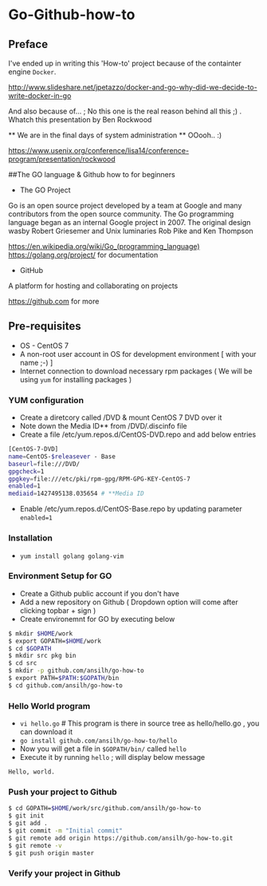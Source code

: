 # Go-Github-how-to

## Preface

I've ended up in writing this 'How-to' project because of the containter engine `Docker`.

http://www.slideshare.net/jpetazzo/docker-and-go-why-did-we-decide-to-write-docker-in-go

And also because of... ; No this one is the real reason behind all this ;) . 
Whatch this presentation by Ben Rockwood 

** We are in the final days of system administration ** OOooh.. :)

https://www.usenix.org/conference/lisa14/conference-program/presentation/rockwood


##The GO language & Github how to for beginners

* The GO Project

Go is an open source project developed by a team at Google and many contributors from the open source community. 
The Go programming language began as an internal Google project in 2007.
The original design wasby Robert Griesemer and Unix luminaries Rob Pike and Ken Thompson

https://en.wikipedia.org/wiki/Go_(programming_language)
https://golang.org/project/ for documentation 

* GitHub 

A platform for hosting and collaborating on projects

https://github.com for more

## Pre-requisites

* OS - CentOS 7 
* A non-root user account in OS for development environment [ with your name ;-) ]
* Internet connection to download necessary rpm packages ( We will be using `yum` for installing packages )

### YUM configuration

* Create a diretcory called /DVD & mount CentOS 7 DVD over it
* Note down the Media ID** from /DVD/.discinfo file
* Create a file /etc/yum.repos.d/CentOS-DVD.repo and add below entries
```bash
[CentOS-7-DVD]
name=CentOS-$releasever - Base
baseurl=file:///DVD/
gpgcheck=1
gpgkey=file:///etc/pki/rpm-gpg/RPM-GPG-KEY-CentOS-7
enabled=1
mediaid=1427495138.035654 # **Media ID 
```

* Enable /etc/yum.repos.d/CentOS-Base.repo by updating parameter `enabled=1`

### Installation

* `yum install golang golang-vim`

### Environment Setup for GO

* Create a Github public account if you don't have 
* Add a new repository on Github ( Dropdown option will come after clicking topbar + sign )
* Create environemnt for GO by executing below
```bash
$ mkdir $HOME/work
$ export GOPATH=$HOME/work
$ cd $GOPATH
$ mkdir src pkg bin
$ cd src
$ mkdir -p github.com/ansilh/go-how-to
$ export PATH=$PATH:$GOPATH/bin
$ cd github.com/ansilh/go-how-to
```

### Hello World program

* `vi hello.go` # This program is there in source tree as hello/hello.go , you can download it
* `go install github.com/ansilh/go-how-to/hello`
* Now you will get a file in `$GOPATH/bin/` called `hello`
* Execute it by running `hello` ; will display below message

`Hello, world.`

### Push your project to Github

```bash
$ cd GOPATH=$HOME/work/src/github.com/ansilh/go-how-to
$ git init
$ git add .
$ git commit -m "Initial commit"
$ git remote add origin https://github.com/ansilh/go-how-to.git
$ git remote -v
$ git push origin master
```

### Verify your project in Github
